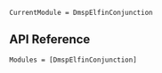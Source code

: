 ```@meta
CurrentModule = DmspElfinConjunction
```

## API Reference

```@autodocs
Modules = [DmspElfinConjunction]
```